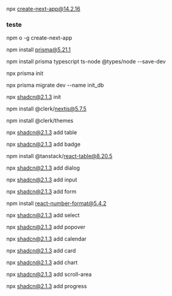 npx create-next-app@14.2.16

### teste

npm o -g create-next-app

npm install prisma@5.21.1

npm install prisma typescript ts-node @types/node --save-dev

npx prisma init

npx prisma migrate dev --name init_db

npx shadcn@2.1.3 init

npm install @clerk/nextjs@5.7.5

npm install @clerk/themes

npx shadcn@2.1.3 add table

npx shadcn@2.1.3 add badge

npm install @tanstack/react-table@8.20.5

npx shadcn@2.1.3 add dialog

npx shadcn@2.1.3 add input

npx shadcn@2.1.3 add form

npm install react-number-format@5.4.2

npx shadcn@2.1.3 add select

npx shadcn@2.1.3 add popover

npx shadcn@2.1.3 add calendar

npx shadcn@2.1.3 add card

npx shadcn@2.1.3 add chart

npx shadcn@2.1.3 add scroll-area

npx shadcn@2.1.3 add progress
